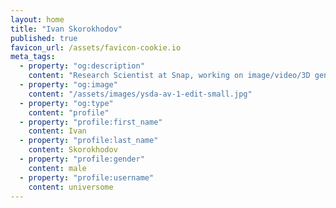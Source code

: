 ```yaml
---
layout: home
title: "Ivan Skorokhodov"
published: true
favicon_url: /assets/favicon-cookie.io
meta_tags:
  - property: "og:description"
    content: "Research Scientist at Snap, working on image/video/3D generative models"
  - property: "og:image"
    content: "/assets/images/ysda-av-1-edit-small.jpg"
  - property: "og:type"
    content: "profile"
  - property: "profile:first_name"
    content: Ivan
  - property: "profile:last_name"
    content: Skorokhodov
  - property: "profile:gender"
    content: male
  - property: "profile:username"
    content: universome
---
```

